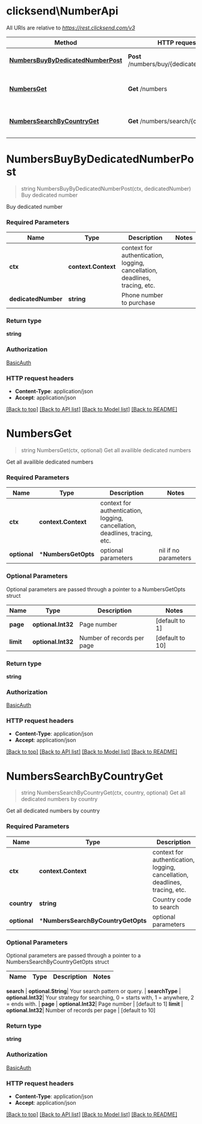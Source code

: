 # clicksend\NumberApi

All URIs are relative to *https://rest.clicksend.com/v3*

Method | HTTP request | Description
------------- | ------------- | -------------
[**NumbersBuyByDedicatedNumberPost**](NumberApi.md#NumbersBuyByDedicatedNumberPost) | **Post** /numbers/buy/{dedicated_number} | Buy dedicated number
[**NumbersGet**](NumberApi.md#NumbersGet) | **Get** /numbers | Get all availible dedicated numbers
[**NumbersSearchByCountryGet**](NumberApi.md#NumbersSearchByCountryGet) | **Get** /numbers/search/{country} | Get all dedicated numbers by country


# **NumbersBuyByDedicatedNumberPost**
> string NumbersBuyByDedicatedNumberPost(ctx, dedicatedNumber)
Buy dedicated number

Buy dedicated number

### Required Parameters

Name | Type | Description  | Notes
------------- | ------------- | ------------- | -------------
 **ctx** | **context.Context** | context for authentication, logging, cancellation, deadlines, tracing, etc.
  **dedicatedNumber** | **string**| Phone number to purchase | 

### Return type

**string**

### Authorization

[BasicAuth](../README.md#BasicAuth)

### HTTP request headers

 - **Content-Type**: application/json
 - **Accept**: application/json

[[Back to top]](#) [[Back to API list]](../README.md#documentation-for-api-endpoints) [[Back to Model list]](../README.md#documentation-for-models) [[Back to README]](../README.md)

# **NumbersGet**
> string NumbersGet(ctx, optional)
Get all availible dedicated numbers

Get all availible dedicated numbers

### Required Parameters

Name | Type | Description  | Notes
------------- | ------------- | ------------- | -------------
 **ctx** | **context.Context** | context for authentication, logging, cancellation, deadlines, tracing, etc.
 **optional** | ***NumbersGetOpts** | optional parameters | nil if no parameters

### Optional Parameters
Optional parameters are passed through a pointer to a NumbersGetOpts struct

Name | Type | Description  | Notes
------------- | ------------- | ------------- | -------------
 **page** | **optional.Int32**| Page number | [default to 1]
 **limit** | **optional.Int32**| Number of records per page | [default to 10]

### Return type

**string**

### Authorization

[BasicAuth](../README.md#BasicAuth)

### HTTP request headers

 - **Content-Type**: application/json
 - **Accept**: application/json

[[Back to top]](#) [[Back to API list]](../README.md#documentation-for-api-endpoints) [[Back to Model list]](../README.md#documentation-for-models) [[Back to README]](../README.md)

# **NumbersSearchByCountryGet**
> string NumbersSearchByCountryGet(ctx, country, optional)
Get all dedicated numbers by country

Get all dedicated numbers by country

### Required Parameters

Name | Type | Description  | Notes
------------- | ------------- | ------------- | -------------
 **ctx** | **context.Context** | context for authentication, logging, cancellation, deadlines, tracing, etc.
  **country** | **string**| Country code to search | 
 **optional** | ***NumbersSearchByCountryGetOpts** | optional parameters | nil if no parameters

### Optional Parameters
Optional parameters are passed through a pointer to a NumbersSearchByCountryGetOpts struct

Name | Type | Description  | Notes
------------- | ------------- | ------------- | -------------

 **search** | **optional.String**| Your search pattern or query. | 
 **searchType** | **optional.Int32**| Your strategy for searching, 0 &#x3D; starts with, 1 &#x3D; anywhere, 2 &#x3D; ends with. | 
 **page** | **optional.Int32**| Page number | [default to 1]
 **limit** | **optional.Int32**| Number of records per page | [default to 10]

### Return type

**string**

### Authorization

[BasicAuth](../README.md#BasicAuth)

### HTTP request headers

 - **Content-Type**: application/json
 - **Accept**: application/json

[[Back to top]](#) [[Back to API list]](../README.md#documentation-for-api-endpoints) [[Back to Model list]](../README.md#documentation-for-models) [[Back to README]](../README.md)


